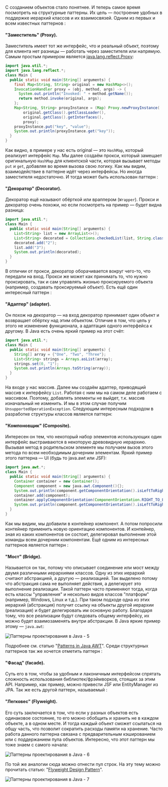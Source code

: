 С созданием объектов стало понятнее. И теперь самое время посмотреть на структурные паттерны. Их цель — построение удобных в поддержке иерархий классов и их взаимосвязей. Одним из первых и всем известных паттернов :
#### "**Заместитель**" (Proxy).

Заместитель имеет тот же интерфейс, что и реальный объект, поэтому для клиента нет разницы — работать через заместителя или напрямую. Самым простым примером является [java.lang.reflect.Proxy](https://docs.oracle.com/javase/8/docs/technotes/guides/reflection/proxy.html):

```java
import java.util.*;
import java.lang.reflect.*;
class Main {
  public static void main(String[] arguments) {
    final Map<String, String> original = new HashMap<>();
    InvocationHandler proxy = (obj, method, args) -> {
      System.out.println("Invoked: " + method.getName());
      return method.invoke(original, args);
    };
    Map<String, String> proxyInstance = (Map) Proxy.newProxyInstance(
        original.getClass().getClassLoader(),
        original.getClass().getInterfaces(),
        proxy);
    proxyInstance.put("key", "value");
    System.out.println(proxyInstance.get("key"));
  }
}
```

Как видно, в примере у нас есть original — это `HashMap`, который реализует интерфейс `Map`. Мы далее создаём прокси, который замещает оригинальную `HashMap` для клиентской части, которая вызывает методы `put` и `get`, добавляя во время вызова свою логику. Как мы видим, взаимодействие в паттерне идёт через интерфейсы. Но иногда заместителя недостаточно.
И тогда может быть использован паттерн :
#### "**Декоратор**" (Decorator).

Декоратор ещё называют обёрткой или враппером (`Wrapper`). Прокси и декоратор очень похожи, но если посмотреть на пример — будет видна разница:

```java
import java.util.*;
class Main {
  public static void main(String[] arguments) {
    List<String> list = new ArrayList<>();
    List<String> decorated = Collections.checkedList(list, String.class);
    decorated.add("2");
    list.add("3");
    System.out.println(decorated);
  }
}
```

В отличии от прокси, декоратор оборачивается вокруг чего-то, что передали на вход. Прокси же может как принимать то, что нужно проксировать, так и сам управлять жизнью проксируемого объекта (например, создавать проксируемый объект).
Есть ещё один интересный паттерн :
#### "**Адаптер**" (adapter).

Он похож на декоратор — на вход декоратор принимает один объект и возвращает обёртку над этим объектом. Отличие в том, что цель у этого не изменение функционала, а адаптация одного интерфейса к другому. В Java есть очень яркий пример на этот счёт:

```java
import java.util.*;
class Main {
  public static void main(String[] arguments) {
    String[] array = {"One", "Two", "Three"};
    List<String> strings = Arrays.asList(array);
    strings.set(0, "1");
    System.out.println(Arrays.toString(array));
  }
}
```

На входе у нас массив. Далее мы создаём адаптер, приводящий массив к интерфейсу `List`. Работая с ним мы на самом деле работаем с массивом. Поэтому, добавлять элементы не выйдет, т.к. массив изначальный не изменить. И мы в этом случае получим `UnsupportedOperationException`.
Следующим интересным подходом в разработке структуры классов является паттерн: 
#### "**Компоновщик**" (Сomposite).

Интересен он тем, что некоторый набор элементов использующих один интерфейс выстраиваются в некоторую древовидную иерархию. Вызывая метод в родительском элементе мы получаем вызов этого метода по всем необходимым дочерним элементам. Яркий пример этого паттерна — UI (будь то java.awt или JSF):

```java
import java.awt.*;
class Main {
  public static void main(String[] arguments) {
    Container container = new Container();
    Component component = new java.awt.Component(){};
    System.out.println(component.getComponentOrientation().isLeftToRight());
    container.add(component);
    container.applyComponentOrientation(ComponentOrientation.RIGHT_TO_LEFT);
    System.out.println(component.getComponentOrientation().isLeftToRight());
  }
}
```

Как мы видим, мы добавили в контейнер компонент. А потом попросили контейнер применить новую ориентацию компонентов. И контейнер, зная из каких компонентов он состоит, делегировал выполнение этой команды всем дочерним компонентам.
Ещё одним из интересных паттернов является паттерн :
#### "**Мост**" (Bridge).

Называется он так, потому что описывает соединение или мост между двумя различными иерархиями классов. Одну из этих иерархий считают абстракцией, а другую — реализацией. Так выделено потому что абстракция сама не выполняет действия, а делегирует это выполнение реализации. Такой паттерн часто применяют тогда, когда есть классы "управления" и несколько видов классов "платформ" (например, Windows, Linux и т.д.). При таком подходе одна из этих иерархий (абстракция) получит ссылку на объекты другой иерархии (реализация) и будет делегировать им основную работу. Благодаря тому, что все реализации будут следовать общему интерфейсу, их можно будет взаимозаменять внутри абстракции. В Java яркие пример этому — `java.awt`:

![Паттерны проектирования в Java - 5](https://cdn.javarush.com/images/article/952083dd-9347-4cb5-91fc-50776d8d9dc8/256.webp)

Подробнее см. статью "[Patterns in Java AWT](http://www.soberit.hut.fi/tik-76.278/group6/awtpat.html)".
Среди структурных паттернов так же хочется отметить паттерн :
#### "**Фасад**" (facade).

Суть его в том, чтобы за удобным и лаконичным интерфейсом спрятать сложность использования библиотек/фрэймворков, стоящих за этим API. Например, как пример, можно привести JSF или EntityManager из JPA.
Так же есть другой паттерн, называемый :
#### "**Легковес**" (Flyweight).

Его суть заключается в том, что если у разных объектов есть одинаковое состояние, то его можно обобщить и хранить не в каждом объекте, а в одном месте. И тогда каждый объект сможет ссылаться на общу часть, что позволит сократить расходы памяти на хранение. Часто работа данного паттерна связана с предварительным кэшированием или с поддержанием пула объектов. Интересно, что этот паттерн мы тоже знаем с самого начала:

![Паттерны проектирования в Java - 6](https://cdn.javarush.com/images/article/7808e413-6d2c-4f28-86f6-c2df0ef8a00c/256.webp)

По той же аналогии сюда можно отнести пул строк. На эту тему можно прочитать статью: "[Flyweight Design Pattern](https://www.javagists.com/what-is-flyweight-design-pattern)".

![Паттерны проектирования в Java - 7](https://cdn.javarush.com/images/article/d31e3f1d-875f-49ad-8787-da19d3e89612/256.webp)
